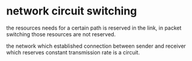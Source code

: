 # network circuit switching

the resources needs for a certain path is reserved in the link, in packet switching those resources are not reserved. 

the network which established connection between sender and receiver which reserves constant transmission rate is a circuit.

